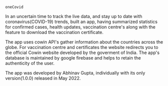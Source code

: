                                                                              oneCovid
In an uncertain time to track the live data, and stay up to date with coronavirus(COVID-19) trends, built an app, having summarized statistics for confirmed cases, 
health updates, vaccination centre's along with the feature to download the vaccination certificate.

The app uses cowin API's gather information about the countries across the globe. For vaccination centre and certificates the website redirects you to the official 
Cowin website developed by the goverment of India. The app's database is maintained by google firebase and helps to retain the authenticity of the user. 

The app was developed by Abhinav Gupta, individually with its only version(1.0.0) released in May 2022.
